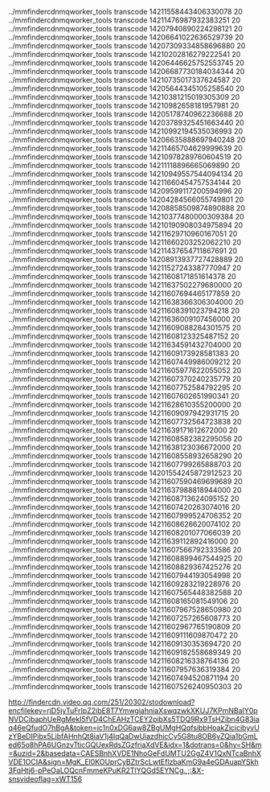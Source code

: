 ../mmfindercdnmqworker_tools transcode 14211558443406330078 20
../mmfindercdnmqworker_tools transcode 14211476987932383251 20
../mmfindercdnmqworker_tools transcode 14207940890224298121 20
../mmfindercdnmqworker_tools transcode 14206641022636529739 20
../mmfindercdnmqworker_tools transcode 14207309334858696880 20
../mmfindercdnmqworker_tools transcode 14210202816279222541 20
../mmfindercdnmqworker_tools transcode 14206446625752553745 20
../mmfindercdnmqworker_tools transcode 14206687730184034344 20
../mmfindercdnmqworker_tools transcode 14210735017337624587 20
../mmfindercdnmqworker_tools transcode 14205644345105258540 20
../mmfindercdnmqworker_tools transcode 14210381215019305309 20
../mmfindercdnmqworker_tools transcode 14210982658181957981 20
../mmfindercdnmqworker_tools transcode 14205178740962236688 20
../mmfindercdnmqworker_tools transcode 14203789325451663440 20
../mmfindercdnmqworker_tools transcode 14210992194535036993 20
../mmfindercdnmqworker_tools transcode 14206635888697940248 20
../mmfindercdnmqworker_tools transcode 14211465704629999639 20
../mmfindercdnmqworker_tools transcode 14210978289760604519 20
../mmfindercdnmqworker_tools transcode 14211118896665069890 20
../mmfindercdnmqworker_tools transcode 14210949557544094134 20
../mmfindercdnmqworker_tools transcode 14211660454757534144 20
../mmfindercdnmqworker_tools transcode 14209599117200594996 20
../mmfindercdnmqworker_tools transcode 14204284566055749801 20
../mmfindercdnmqworker_tools transcode 14208858509874890888 20
../mmfindercdnmqworker_tools transcode 14210377480000309384 20
../mmfindercdnmqworker_tools transcode 14210190908034975894 20
../mmfindercdnmqworker_tools transcode 14211629710960167051 20
../mmfindercdnmqworker_tools transcode 14211660203252062210 20
../mmfindercdnmqworker_tools transcode 14211437654711867691 20
../mmfindercdnmqworker_tools transcode 14208913937727428889 20
../mmfindercdnmqworker_tools transcode 14211527243387770947 20
../mmfindercdnmqworker_tools transcode 14211608171851614378 20
../mmfindercdnmqworker_tools transcode 14211637502279680000 20
../mmfindercdnmqworker_tools transcode 14211607694465177859 20
../mmfindercdnmqworker_tools transcode 14211638366306304000 20
../mmfindercdnmqworker_tools transcode 14211608391023794218 20
../mmfindercdnmqworker_tools transcode 14211636009107456000 20
../mmfindercdnmqworker_tools transcode 14211609088284301575 20
../mmfindercdnmqworker_tools transcode 14211608123325487152 20
../mmfindercdnmqworker_tools transcode 14211634591432704000 20
../mmfindercdnmqworker_tools transcode 14211609173928581383 20
../mmfindercdnmqworker_tools transcode 14211607449986009212 20
../mmfindercdnmqworker_tools transcode 14211605977622055052 20
../mmfindercdnmqworker_tools transcode 14211607370240235779 20
../mmfindercdnmqworker_tools transcode 14211607752584792295 20
../mmfindercdnmqworker_tools transcode 14211607602651990341 20
../mmfindercdnmqworker_tools transcode 14211628610355200000 20
../mmfindercdnmqworker_tools transcode 14211609097942931715 20
../mmfindercdnmqworker_tools transcode 14211607732564723838 20
../mmfindercdnmqworker_tools transcode 14211639171612672000 20
../mmfindercdnmqworker_tools transcode 14211608582382295056 20
../mmfindercdnmqworker_tools transcode 14211638123036672000 20
../mmfindercdnmqworker_tools transcode 14211608558932658290 20
../mmfindercdnmqworker_tools transcode 14211607799265888703 20
../mmfindercdnmqworker_tools transcode 14201554245872912523 20
../mmfindercdnmqworker_tools transcode 14211607590469699689 20
../mmfindercdnmqworker_tools transcode 14211637988818944000 20
../mmfindercdnmqworker_tools transcode 14211608713624095152 20
../mmfindercdnmqworker_tools transcode 14211607420263074016 20
../mmfindercdnmqworker_tools transcode 14211607999524706352 20
../mmfindercdnmqworker_tools transcode 14211608626620074102 20
../mmfindercdnmqworker_tools transcode 14211608201077066039 20
../mmfindercdnmqworker_tools transcode 14211639112892416000 20
../mmfindercdnmqworker_tools transcode 14211607566792333586 20
../mmfindercdnmqworker_tools transcode 14211608899467544925 20
../mmfindercdnmqworker_tools transcode 14211608829367425276 20
../mmfindercdnmqworker_tools transcode 14211607944193054998 20
../mmfindercdnmqworker_tools transcode 14211609283219228976 20
../mmfindercdnmqworker_tools transcode 14211607565448382588 20
../mmfindercdnmqworker_tools transcode 14211608165081549106 20
../mmfindercdnmqworker_tools transcode 14211607967528650980 20
../mmfindercdnmqworker_tools transcode 14211607257265608773 20
../mmfindercdnmqworker_tools transcode 14211602967765190809 20
../mmfindercdnmqworker_tools transcode 14211609111609870472 20
../mmfindercdnmqworker_tools transcode 14211609130353694720 20
../mmfindercdnmqworker_tools transcode 14211609182558689349 20
../mmfindercdnmqworker_tools transcode 14211608216338764136 20
../mmfindercdnmqworker_tools transcode 14211607957636319384 20
../mmfindercdnmqworker_tools transcode 14211607494520871194 20
../mmfindercdnmqworker_tools transcode 14211607526240950303 20


http://findercdn.video.qq.com/251/20302/stodownload?encfilekey=rjD5jyTuFrIpZ2ibE8T7YmwgiahniaXswqzwkXKUJ7KPmNBaIY0pNVDCibaphUeRgMekI5fVD4ChEAHzTCEY2pibXs5TDQ9Rx9TsHZibn4G83iaq46eQfudO7hBgA&token=ic1n0xDG6aw8ZBgUMgHQqfsibbHoakZicicibyvUzYBeDIPibx5LibfAHnhQt8iaV1j4IqQaDwUiazdhicCy5G8tu8OB6yZQia1bGmLed65o8hPA6UGnzvTticGQUexRdsZGzfriaXdVE&idx=1&dotrans=0&hy=SH&m=&uzid=2&basedata=CAESBnhXVDE1NhoGeFdUMTU2GgZ4V1QxNTcaBnhXVDE1OCIA&sign=MgK_El0KOUprCyBZtrScLwtEflzbaKmG9a4eGDAuapYSkh3FqHtj6-pPeOaLOQcnFmmeKPuKR2TlYQGd5EYNCg.,;:&X-snsvideoflag=xWT156